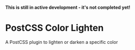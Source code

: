 <b>This is still in active development - it's not completed yet!</b>

# PostCSS Color Lighten
A PostCSS plugin to lighten or darken a specific color
